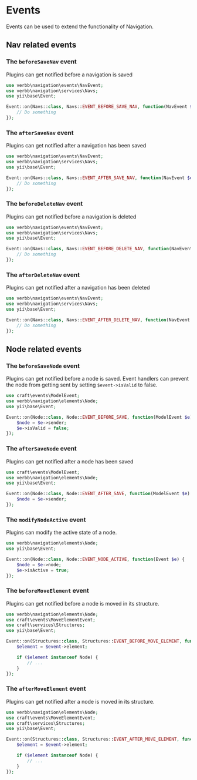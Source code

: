 # Events
Events can be used to extend the functionality of Navigation.

## Nav related events

### The `beforeSaveNav` event
Plugins can get notified before a navigation is saved

```php
use verbb\navigation\events\NavEvent;
use verbb\navigation\services\Navs;
use yii\base\Event;

Event::on(Navs::class, Navs::EVENT_BEFORE_SAVE_NAV, function(NavEvent $e) {
    // Do something
});
```

### The `afterSaveNav` event
Plugins can get notified after a navigation has been saved

```php
use verbb\navigation\events\NavEvent;
use verbb\navigation\services\Navs;
use yii\base\Event;

Event::on(Navs::class, Navs::EVENT_AFTER_SAVE_NAV, function(NavEvent $e) {
    // Do something
});
```

### The `beforeDeleteNav` event
Plugins can get notified before a navigation is deleted

```php
use verbb\navigation\events\NavEvent;
use verbb\navigation\services\Navs;
use yii\base\Event;

Event::on(Navs::class, Navs::EVENT_BEFORE_DELETE_NAV, function(NavEvent $e) {
    // Do something
});
```

### The `afterDeleteNav` event
Plugins can get notified after a navigation has been deleted

```php
use verbb\navigation\events\NavEvent;
use verbb\navigation\services\Navs;
use yii\base\Event;

Event::on(Navs::class, Navs::EVENT_AFTER_DELETE_NAV, function(NavEvent $e) {
    // Do something
});
```


## Node related events

### The `beforeSaveNode` event
Plugins can get notified before a node is saved. Event handlers can prevent the node from getting sent by setting `$event->isValid` to false.

```php
use craft\events\ModelEvent;
use verbb\navigation\elements\Node;
use yii\base\Event;

Event::on(Node::class, Node::EVENT_BEFORE_SAVE, function(ModelEvent $e) {
    $node = $e->sender;
    $e->isValid = false;
});
```

### The `afterSaveNode` event
Plugins can get notified after a node has been saved

```php
use craft\events\ModelEvent;
use verbb\navigation\elements\Node;
use yii\base\Event;

Event::on(Node::class, Node::EVENT_AFTER_SAVE, function(ModelEvent $e) {
    $node = $e->sender;
});
```

### The `modifyNodeActive` event
Plugins can modify the active state of a node.

```php
use verbb\navigation\elements\Node;
use yii\base\Event;

Event::on(Node::class, Node::EVENT_NODE_ACTIVE, function(Event $e) {
    $node = $e->node;
    $e->isActive = true;
});
```

### The `beforeMoveElement` event
Plugins can get notified before a node is moved in its structure.

```php
use verbb\navigation\elements\Node;
use craft\events\MoveElementEvent;
use craft\services\Structures;
use yii\base\Event;

Event::on(Structures::class, Structures::EVENT_BEFORE_MOVE_ELEMENT, function(MoveElementEvent $event) {
    $element = $event->element;

    if ($element instanceof Node) {
        // ...
    }
});
```

### The `afterMoveElement` event
Plugins can get notified after a node is moved in its structure.

```php
use verbb\navigation\elements\Node;
use craft\events\MoveElementEvent;
use craft\services\Structures;
use yii\base\Event;

Event::on(Structures::class, Structures::EVENT_AFTER_MOVE_ELEMENT, function(MoveElementEvent $event) {
    $element = $event->element;

    if ($element instanceof Node) {
        // ...
    }
});
```
